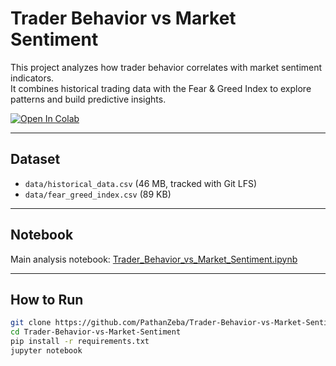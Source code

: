 # Trader Behavior vs Market Sentiment

This project analyzes how trader behavior correlates with market sentiment indicators.  
It combines historical trading data with the Fear & Greed Index to explore patterns and build predictive insights.

[![Open In Colab](https://colab.research.google.com/assets/colab-badge.svg)](https://colab.research.google.com/github/PathanZeba/Trader-Behavior-vs-Market-Sentiment/blob/main/notebook_1.ipynb)




---

##  Dataset
- `data/historical_data.csv` (46 MB, tracked with Git LFS)  
- `data/fear_greed_index.csv` (89 KB)  

---

##  Notebook
Main analysis notebook: [Trader_Behavior_vs_Market_Sentiment.ipynb](https://github.com/PathanZeba/Trader-Behavior-vs-Market-Sentiment/blob/main/Trader_Behavior_vs_Market_Sentiment.ipynb)

---

##  How to Run
```bash
git clone https://github.com/PathanZeba/Trader-Behavior-vs-Market-Sentiment.git
cd Trader-Behavior-vs-Market-Sentiment
pip install -r requirements.txt
jupyter notebook
